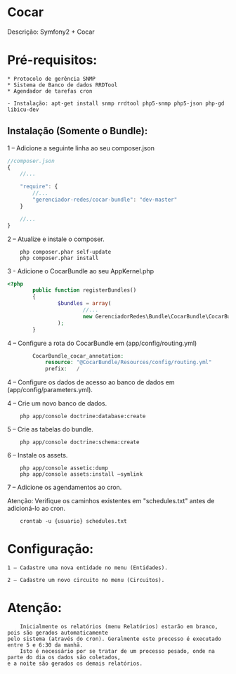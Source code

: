 Cocar
===============

Descrição: Symfony2 + Cocar

Pré-requisitos:
===============
	* Protocolo de gerência SNMP
	* Sistema de Banco de dados RRDTool
	* Agendador de tarefas cron

	- Instalação: apt-get install snmp rrdtool php5-snmp php5-json php-gd libicu-dev

Instalação (Somente o Bundle):
------------

1 – Adicione a seguinte linha ao seu composer.json
```js
//composer.json
{
    //...

    "require": {
        //...
        "gerenciador-redes/cocar-bundle": "dev-master"
    }

    //...
}
```
	
2 – Atualize e instale o composer.

        php composer.phar self-update
        php composer.phar install

3 - Adicione o CocarBundle ao seu AppKernel.php
```php
<?php
        public function registerBundles()
        {
                $bundles = array(
                        //...
                        new GerenciadorRedes\Bundle\CocarBundle\CocarBundle()
                );
        }
```

4 – Configure a rota do CocarBundle em (app/config/routing.yml)
```php
        CocarBundle_cocar_annotation:
            resource: "@CocarBundle/Resources/config/routing.yml"
            prefix:   /
```

4 – Configure os dados de acesso ao banco de dados em (app/config/parameters.yml).

4 – Crie um novo banco de dados.

        php app/console doctrine:database:create

5 – Crie as tabelas do bundle.

        php app/console doctrine:schema:create

6 – Instale os assets.

        php app/console assetic:dump
        php app/console assets:install –symlink

7 – Adicione os agendamentos ao cron.

Atenção: Verifique os caminhos existentes em "schedules.txt" antes de adicioná-lo ao cron.

        crontab -u {usuario} schedules.txt

Configuração:
===============
	1 – Cadastre uma nova entidade no menu (Entidades).

	2 – Cadastre um novo circuito no menu (Circuitos).

Atenção:
===============
		Inicialmente os relatórios (menu Relatórios) estarão em branco, pois são gerados automaticamente 
	pelo sistema (através do cron). Geralmente este processo é executado entre 5 e 6:30 da manhã. 
		Isto é necessário por se tratar de um processo pesado, onde na parte do dia os dados são coletados, 
	e a noite são gerados os demais relatórios.


